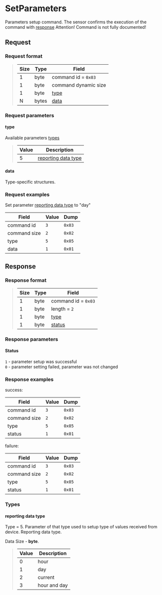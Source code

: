 # SetParameters

Parameters setup command. The sensor confirms the execution of the command with [response](#response)
Attention! Command is not fully documented!


## Request

### Request format

> Size | Type     | Field
> -----|----------|-------
> 1    | byte     | command id = `0x03`
> 1    | byte     | command dynamic size
> 1    | byte     | [type](#type)
> N    | bytes    | [data](#data)

### Request parameters

#### **type**

Available parameters [types](#types)

> Value | Description
> ------|------------
> 5     | [reporting data type](#reporting-data-type)

#### **data**

Type-specific structures.

### Request examples

Set parameter [reporting data type](#reporting-data-type) to "day"

 Field           | Value    | Dump
-----------------|----------|------
 command id      | `3`      | `0x03`
 command size    | `2`      | `0x02`
 type            | `5`      | `0x05`
 data            | `1`      | `0x01`


## Response

### Response format

> Size | Type | Field
> -----|------|-------
> 1    | byte | command id = `0x03`
> 1    | byte | length = `2`
> 1    | byte | [type](#type)
> 1    | byte | [status](#status)

### Response parameters

#### Status

`1` - parameter setup was successful <br>
`0` - parameter setting failed, parameter was not changed

### Response examples

success:

 Field        | Value | Dump
--------------|-------|------
 command id   | `3`   | `0x03`
 command size | `2`   | `0x02`
 type         | `5`   | `0x05`
 status       | `1`   | `0x01`

failure:

 Field        | Value | Dump
--------------|-------|------
 command id   | `3`   | `0x03`
 command size | `2`   | `0x02`
 type         | `5`   | `0x05`
 status       | `1`   | `0x01`


### Types

#### reporting data type

Type = 5.
Parameter of that type used to setup type of values received from device.
Reporting data type.

Data
Size - **byte**.

> Value | Description
> ------|------------
> 0     | hour
> 1     | day
> 2     | current
> 3     | hour and day
